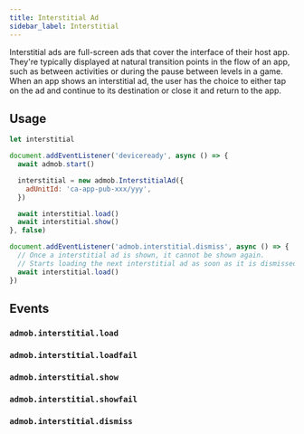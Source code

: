 ```yaml
---
title: Interstitial Ad
sidebar_label: Interstitial
---
```


Interstitial ads are full-screen ads that cover the interface of their host app. They're typically displayed at natural transition points in the flow of an app, such as between activities or during the pause between levels in a game. When an app shows an interstitial ad, the user has the choice to either tap on the ad and continue to its destination or close it and return to the app.

## Usage

```js
let interstitial

document.addEventListener('deviceready', async () => {
  await admob.start()

  interstitial = new admob.InterstitialAd({
    adUnitId: 'ca-app-pub-xxx/yyy',
  })

  await interstitial.load()
  await interstitial.show()
}, false)

document.addEventListener('admob.interstitial.dismiss', async () => {
  // Once a interstitial ad is shown, it cannot be shown again.
  // Starts loading the next interstitial ad as soon as it is dismissed.
  await interstitial.load()
})
```

## Events

### `admob.interstitial.load`

### `admob.interstitial.loadfail`

### `admob.interstitial.show`

### `admob.interstitial.showfail`

### `admob.interstitial.dismiss`
